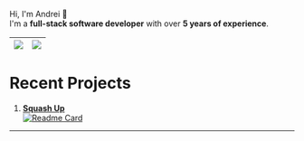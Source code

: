 Hi, I'm Andrei 👋  
I'm a **full-stack software developer** with over **5 years of experience**.

|![](https://github-profile-summary-cards.vercel.app/api/cards/stats?username=AldeaAndrei&theme=dracula)|![](https://github-profile-summary-cards.vercel.app/api/cards/repos-per-language?username=AldeaAndrei&theme=dracula)|
|-----|------|

<!-- <sub>Above stats generated with: [`tipsy/profile-summary-for-github`](https://github.com/tipsy/profile-summary-for-github)</sub> -->

# Recent Projects

1. [**Squash Up**](https://github.com/AldeaAndrei/squash-up)  
   [![Readme Card](https://github-readme-stats.vercel.app/api/pin/?username=AldeaAndrei&repo=squash-up&theme=dark)](https://github.com/anuraghazra/github-readme-stats)

---

<!--
**AldeaAndrei/AldeaAndrei** is a ✨ _special_ ✨ repository because its `README.md` (this file) appears on your GitHub profile.
-->
